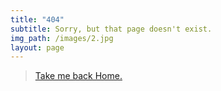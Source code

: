 ```yaml
---
title: "404"
subtitle: Sorry, but that page doesn't exist.
img_path: /images/2.jpg
layout: page
---
```

> [Take me back Home.](/)